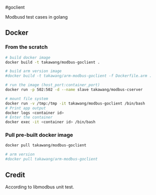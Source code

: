 #goclient

Modbusd test cases in golang

## Docker

### From the scratch
```bash
# build docker image 
docker build -t takawang/modbus-goclient .

# build arm version image 
#docker build -t takawang/arm-modbus-goclient -f Dockerfile.arm .

# run the image (host_port:container_port)
docker run -p 502:502 -d --name slave takawang/modbus-cserver

# mount file system
docker run -v /tmp:/tmp -it takawang/modbus-goclient /bin/bash
# Print app output
docker logs <container id>
# Enter the container
docker exec -it <container id> /bin/bash
```

### Pull pre-built docker image
```bash
docker pull takawang/modbus-goclient

# arm version
#docker pull takawang/arm-modbus-goclient
```

## Credit
According to libmodbus unit test.
